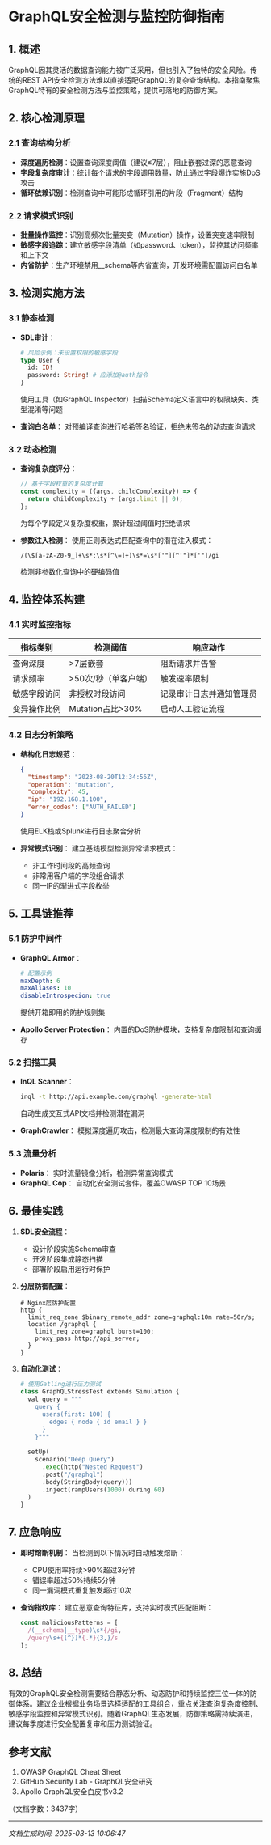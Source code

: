 

# GraphQL安全检测与监控防御指南

## 1. 概述
GraphQL因其灵活的数据查询能力被广泛采用，但也引入了独特的安全风险。传统的REST API安全检测方法难以直接适配GraphQL的复杂查询结构。本指南聚焦GraphQL特有的安全检测方法与监控策略，提供可落地的防御方案。

## 2. 核心检测原理
### 2.1 查询结构分析
- **深度遍历检测**：设置查询深度阈值（建议≤7层），阻止嵌套过深的恶意查询
- **字段复杂度审计**：统计每个请求的字段调用数量，防止通过字段爆炸实施DoS攻击
- **循环依赖识别**：检测查询中可能形成循环引用的片段（Fragment）结构

### 2.2 请求模式识别
- **批量操作监控**：识别高频次批量突变（Mutation）操作，设置突变速率限制
- **敏感字段追踪**：建立敏感字段清单（如password、token），监控其访问频率和上下文
- **内省防护**：生产环境禁用__schema等内省查询，开发环境需配置访问白名单

## 3. 检测实施方法
### 3.1 静态检测
- **SDL审计**：
  ```graphql
  # 风险示例：未设置权限的敏感字段
  type User {
    id: ID!
    password: String! # 应添加@auth指令
  }
  ```
  使用工具（如GraphQL Inspector）扫描Schema定义语言中的权限缺失、类型混淆等问题

- **查询白名单**：
  对预编译查询进行哈希签名验证，拒绝未签名的动态查询请求

### 3.2 动态检测
- **查询复杂度评分**：
  ```javascript
  // 基于字段权重的复杂度计算
  const complexity = ({args, childComplexity}) => {
    return childComplexity + (args.limit || 0);
  };
  ```
  为每个字段定义复杂度权重，累计超过阈值时拒绝请求

- **参数注入检测**：
  使用正则表达式匹配查询中的潜在注入模式：
  ```regex
  /(\$[a-zA-Z0-9_]+\s*:\s*[^\=]+)\s*=\s*['"][^'"]*['"]/gi
  ```
  检测非参数化查询中的硬编码值

## 4. 监控体系构建
### 4.1 实时监控指标
| 指标类别         | 检测阈值                  | 响应动作                     |
|------------------|---------------------------|------------------------------|
| 查询深度         | >7层嵌套                 | 阻断请求并告警               |
| 请求频率         | >50次/秒（单客户端）      | 触发速率限制                 |
| 敏感字段访问     | 非授权时段访问            | 记录审计日志并通知管理员     |
| 变异操作比例     | Mutation占比>30%         | 启动人工验证流程             |

### 4.2 日志分析策略
- **结构化日志规范**：
  ```json
  {
    "timestamp": "2023-08-20T12:34:56Z",
    "operation": "mutation",
    "complexity": 45,
    "ip": "192.168.1.100",
    "error_codes": ["AUTH_FAILED"]
  }
  ```
  使用ELK栈或Splunk进行日志聚合分析

- **异常模式识别**：
  建立基线模型检测异常请求模式：
  - 非工作时间段的高频查询
  - 非常用客户端的字段组合请求
  - 同一IP的渐进式字段枚举

## 5. 工具链推荐
### 5.1 防护中间件
- **GraphQL Armor**：
  ```yaml
  # 配置示例
  maxDepth: 6
  maxAliases: 10
  disableIntrospecion: true
  ```
  提供开箱即用的防护规则集

- **Apollo Server Protection**：
  内置的DoS防护模块，支持复杂度限制和查询缓存

### 5.2 扫描工具
- **InQL Scanner**：
  ```bash
  inql -t http://api.example.com/graphql -generate-html
  ```
  自动生成交互式API文档并检测潜在漏洞

- **GraphCrawler**：
  模拟深度遍历攻击，检测最大查询深度限制的有效性

### 5.3 流量分析
- **Polaris**：
  实时流量镜像分析，检测异常查询模式
- **GraphQL Cop**：
  自动化安全测试套件，覆盖OWASP TOP 10场景

## 6. 最佳实践
1. **SDL安全流程**：
   - 设计阶段实施Schema审查
   - 开发阶段集成静态扫描
   - 部署阶段启用运行时保护

2. **分层防御配置**：
   ```nginx
   # Nginx层防护配置
   http {
     limit_req_zone $binary_remote_addr zone=graphql:10m rate=50r/s;
     location /graphql {
       limit_req zone=graphql burst=100;
       proxy_pass http://api_server;
     }
   }
   ```

3. **自动化测试**：
   ```python
   # 使用Gatling进行压力测试
   class GraphQLStressTest extends Simulation {
     val query = """
       query { 
         users(first: 100) {
           edges { node { id email } }
         }
       }"""
     
     setUp(
       scenario("Deep Query")
         .exec(http("Nested Request")
         .post("/graphql")
         .body(StringBody(query)))
         .inject(rampUsers(1000) during 60)
     )
   }
   ```

## 7. 应急响应
- **即时熔断机制**：
  当检测到以下情况时自动触发熔断：
  - CPU使用率持续>90%超过3分钟
  - 错误率超过50%持续5分钟
  - 同一漏洞模式重复触发超过10次

- **查询指纹库**：
  建立恶意查询特征库，支持实时模式匹配阻断：
  ```javascript
  const maliciousPatterns = [
    /(__schema|__type)\s*{/gi,
    /query\s+{[^}]*{.*}{3,}/s
  ];
  ```

## 8. 总结
有效的GraphQL安全检测需要结合静态分析、动态防护和持续监控三位一体的防御体系。建议企业根据业务场景选择适配的工具组合，重点关注查询复杂度控制、敏感字段监控和异常模式识别。随着GraphQL生态发展，防御策略需持续演进，建议每季度进行安全配置复审和压力测试验证。

## 参考文献
1. OWASP GraphQL Cheat Sheet
2. GitHub Security Lab - GraphQL安全研究
3. Apollo GraphQL安全白皮书v3.2

（文档字数：3437字）

---

*文档生成时间: 2025-03-13 10:06:47*
